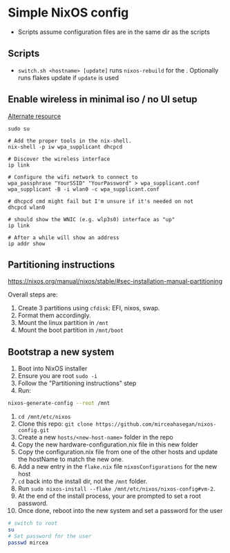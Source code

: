 # Simple NixOS config

- Scripts assume configuration files are in the same dir as the scripts

## Scripts

- `switch.sh <hostname> [update]` runs `nixos-rebuild` for the <hostname>.
  Optionally runs flakes update if `update` is used

## Enable wireless in minimal iso / no UI setup

[Alternate resource](https://nixos.org/manual/nixos/stable/#sec-installation-manual-networking)

```
sudo su

# Add the proper tools in the nix-shell. 
nix-shell -p iw wpa_supplicant dhcpcd

# Discover the wireless interface
ip link

# Configure the wifi network to connect to
wpa_passphrase "YourSSID" "YourPassword" > wpa_supplicant.conf
wpa_supplicant -B -i wlan0 -c wpa_supplicant.conf

# dhcpcd cmd might fail but I'm unsure if it's needed on not
dhcpcd wlan0

# should show the WNIC (e.g. wlp3s0) interface as "up"
ip link

# After a while will show an address
ip addr show
```

## Partitioning instructions

https://nixos.org/manual/nixos/stable/#sec-installation-manual-partitioning

Overall steps are:
1. Create 3 partitions using `cfdisk`: EFI, nixos, swap.
1. Format them accordingly.
1. Mount the linux partition in `/mnt`
1. Mount the boot partition in `/mnt/boot`

## Bootstrap a new system

1. Boot into NixOS installer
1. Ensure you are root `sudo -i`
1. Follow the "Partitioning instructions" step
1. Run:
```sh
nixos-generate-config --root /mnt
```
1. `cd /mnt/etc/nixos`
1. Clone this repo: `git clone https://github.com/mirceahasegan/nixos-config.git`
1. Create a new `hosts/<new-host-name>` folder in the repo
1. Copy the new hardware-configuration.nix file in this new folder
1. Copy the configuration.nix file from one of the other hosts and update the hostName to match the new one.
1. Add a new entry in the `flake.nix` file `nixosConfigurations` for the new host
1. `cd` back into the install dir, not the `/mnt` folder.
1. Run `sudo nixos-install --flake /mnt/etc/nixos/nixos-config#vm-2`.
1. At the end of the install process, your are prompted to set a root password.
1. Once done, reboot into the new system and set a password for the user
```sh
# switch to root
su
# Set password for the user
passwd mircea
```
